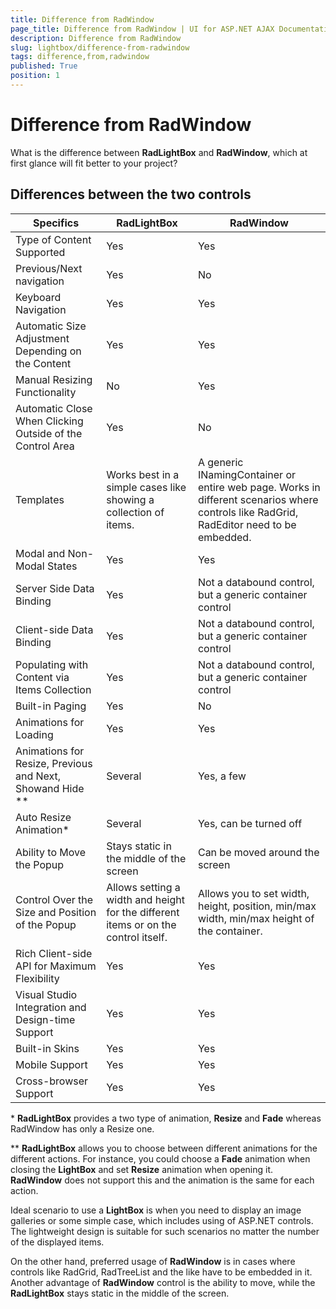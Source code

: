 ```yaml
---
title: Difference from RadWindow
page_title: Difference from RadWindow | UI for ASP.NET AJAX Documentation
description: Difference from RadWindow
slug: lightbox/difference-from-radwindow
tags: difference,from,radwindow
published: True
position: 1
---
```


# Difference from RadWindow



What is the difference between **RadLightBox** and **RadWindow**, which at first glance will fit better to your project?

## Differences between the two controls


| Specifics | RadLightBox | RadWindow |
| ------ | ------ | ------ |
|Type of Content Supported|Yes|Yes|
|Previous/Next navigation|Yes|No|
|Keyboard Navigation|Yes|Yes|
|Automatic Size Adjustment Depending on the Content|Yes|Yes|
|Manual Resizing Functionality|No|Yes|
|Automatic Close When Clicking Outside of the Control Area|Yes|No|
|Templates|Works best in a simple cases like showing a collection of items.|A generic INamingContainer or entire web page. Works in different scenarios where controls like RadGrid, RadEditor need to be embedded.|
|Modal and Non-Modal States|Yes|Yes|
|Server Side Data Binding|Yes|Not a databound control, but a generic container control|
|Client-side Data Binding|Yes|Not a databound control, but a generic container control|
|Populating with Content via Items Collection|Yes|Not a databound control, but a generic container control|
|Built-in Paging|Yes|No|
|Animations for Loading|Yes|Yes|
|Animations for Resize, Previous and Next, Showand Hide **|Several|Yes, a few|
|Auto Resize Animation*|Several|Yes, can be turned off|
|Ability to Move the Popup|Stays static in the middle of the screen|Can be moved around the screen|
|Control Over the Size and Position of the Popup|Allows setting a width and height for the different items or on the control itself.|Allows you to set width, height, position, min/max width, min/max height of the container.|
|Rich Client-side API for Maximum Flexibility|Yes|Yes|
|Visual Studio Integration and Design-time Support|Yes|Yes|
|Built-in Skins|Yes|Yes|
|Mobile Support|Yes|Yes|
|Cross-browser Support|Yes|Yes|

\* **RadLightBox** provides a two type of animation, **Resize** and **Fade** whereas RadWindow has only a Resize one.

** **RadLightBox** allows you to choose between different animations for the different actions. For instance,	you could choose a **Fade** animation when closing the **LightBox** and set **Resize**	animation when opening it. **RadWindow** does not support this and the animation is the same for each action.

Ideal scenario to use a **LightBox** is when you need to display an image galleries or some simple case, which includes	using of ASP.NET controls. The lightweight design is suitable for such scenarios no matter the number of the displayed items.

On the other hand, preferred usage of **RadWindow** is in cases where controls like RadGrid, RadTreeList and	the like have to be embedded in it.	Another advantage of **RadWindow** control is the ability to move,	while the **RadLightBox** stays static in the middle of the screen.
